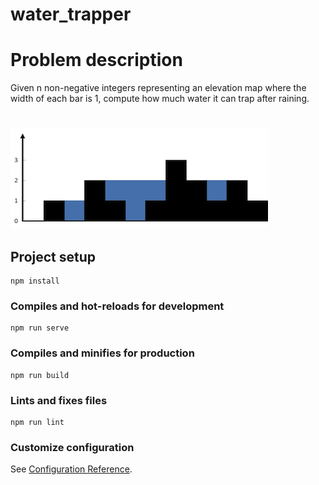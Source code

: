 # water_trapper
# Problem description
Given n non-negative integers representing an elevation map where the width of each bar is 1, compute how much water it can trap after raining.
#
![alt text](https://github.com/mpaukov//water_trapper/blob/main/src/assets/img/rainwatertrap.png?raw=true)

## Project setup
```
npm install
```

### Compiles and hot-reloads for development
```
npm run serve
```

### Compiles and minifies for production
```
npm run build
```

### Lints and fixes files
```
npm run lint
```

### Customize configuration
See [Configuration Reference](https://cli.vuejs.org/config/).
